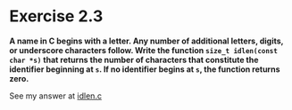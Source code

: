# Exercise 2.3
__A name in C begins with a letter. Any number of additional letters, digits,
or underscore characters follow. Write the function
`size_t idlen(const char *s)` that returns the number of characters that
constitute the identifier beginning at `s`. If no identifier begins at `s`,
the function returns zero.__

See my answer at [idlen.c](idlen.c)
